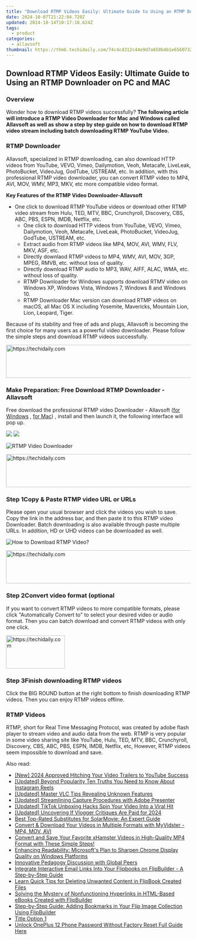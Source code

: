 ```yaml
---
title: "Download RTMP Videos Easily: Ultimate Guide to Using an RTMP Downloader on PC and MAC"
date: 2024-10-07T21:22:04.720Z
updated: 2024-10-14T10:17:18.624Z
tags:
  - product
categories:
  - allavsoft
thumbnail: https://thmb.techidaily.com/74c4cd312c44e9d7a650b4b1e65607327faaab90ddae10542e8aa119bd17d4c0.jpg
---
```


## Download RTMP Videos Easily: Ultimate Guide to Using an RTMP Downloader on PC and MAC

### Overview

Wonder how to download RTMP videos successfully? **The following article will introduce a RTMP Video Downloader for Mac and Windows called Allavsoft as well as show a step by step guide on how to download RTMP video stream including batch downloading RTMP YouTube Video.**

### RTMP Downloader

Allavsoft, specialized in RTMP downloading, can also download HTTP videos from YouTube, VEVO, Vimeo, Dailymotion, Veoh, Metacafe, LiveLeak, PhotoBucket, VideoJug, GodTube, USTREAM, etc. In addition, with this professional RTMP video downloader, you can convert RTMP video to MP4, AVI, MOV, WMV, MP3, MKV, etc more compatible video format.

**Key Features of the RTMP Video Downloader-Allavsoft**

* One click to download RTMP YouTube videos or download other RTMP video stream from Hulu, TED, MTV, BBC, Crunchyroll, Discovery, CBS, ABC, PBS, ESPN, IMDB, Netflix, etc.  
   * One click to download HTTP videos from YouTube, VEVO, Vimeo, Dailymotion, Veoh, Metacafe, LiveLeak, PhotoBucket, VideoJug, GodTube, USTREAM, etc.  
   * Extract audio from RTMP videos like MP4, MOV, AVI, WMV, FLV, MKV, ASF, etc.  
   * Directly downlaod RTMP videos to MP4, WMV, AVI, MOV, 3GP, MPEG, RMVB, etc. without loss of quality.  
   * Directly download RTMP audio to MP3, WAV, AIFF, ALAC, WMA, etc. without loss of quality.  
   * RTMP Downloader for Windows supports download RTMV video on Windows XP, Windows Vista, Windows 7, Windows 8 and Windows 10.  
   * RTMP Downloader Mac version can download RTMP videos on macOS, all Mac OS X including Yosemite, Mavericks, Mountain Lion, Lion, Leopard, Tiger.

Because of its stability and free of ads and plugs, Allavsoft is becoming the first choice for many users as a powerful video downloader. Please follow the simple steps and download RTMP videos successfully.

<!-- affiliate ads begin -->
<a href="https://appsumo.8odi.net/c/5597632/2087408/7443" target="_top" id="2087408">
  <img src="//a.impactradius-go.com/display-ad/7443-2087408" border="0" alt="https://techidaily.com" width="728" height="90"/>
</a>
<img height="0" width="0" src="https://appsumo.8odi.net/i/5597632/2087408/7443" style="position:absolute;visibility:hidden;" border="0" />
<!-- affiliate ads end -->

### Make Preparation: Free Download RTMP Downloader - Allavsoft

Free download the professional RTMP video Downloader - Allavsoft ([for Windows](https://tools.techidaily.com/allavsoft/products/) , [for Mac](https://tools.techidaily.com/allavsoft/products/)) , install and then launch it, the following interface will pop up.

[![](https://www.allavsoft.com/how-to/../images/how-to/free-download-win.jpg)](https://tools.techidaily.com/allavsoft/products/) [![](https://www.allavsoft.com/how-to/../images/how-to/free-download-mac.jpg)](https://tools.techidaily.com/allavsoft/products/)

![RTMP Video Downloader](https://www.allavsoft.com/how-to/../images/allavsoft/screen-shot-600.jpg)

<!-- affiliate ads begin -->
<a href="https://appsumo.8odi.net/c/5597632/2052062/7443" target="_top" id="2052062">
  <img src="//a.impactradius-go.com/display-ad/7443-2052062" border="0" alt="https://techidaily.com" width="728" height="90"/>
</a>
<img height="0" width="0" src="https://appsumo.8odi.net/i/5597632/2052062/7443" style="position:absolute;visibility:hidden;" border="0" />
<!-- affiliate ads end -->

### Step 1Copy & Paste RTMP video URL or URLs

Please open your usual browser and click the videos you wish to save. Copy the link in the address bar, and then paste it to this RTMP video Downloader. Batch downloading is also available through paste multiple URLs. In addition, HD or UHD videos can be downloaded as well.

![How to Download RTMP Video?](https://www.allavsoft.com/how-to/../images/how-to/download-rtmp-video/download-rtmp-video.jpg)

<!-- affiliate ads begin -->
<a href="https://appsumo.8odi.net/c/5597632/2111967/7443" target="_top" id="2111967">
  <img src="//a.impactradius-go.com/display-ad/7443-2111967" border="0" alt="https://techidaily.com" width="728" height="90"/>
</a>
<img height="0" width="0" src="https://appsumo.8odi.net/i/5597632/2111967/7443" style="position:absolute;visibility:hidden;" border="0" />
<!-- affiliate ads end -->

### Step 2Convert video format (optional

If you want to convert RTMP videos to more compatible formats, please click "Automatically Convert to" to select your desired video or audio format. Then you can batch download and convert RTMP videos with only one click.

<!-- affiliate ads begin -->
<a href="https://malaysia-healthcare-travel-council.pxf.io/c/5597632/1576474/17382" target="_top" id="1576474">
  <img src="//a.impactradius-go.com/display-ad/17382-1576474" border="0" alt="https://techidaily.com" width="160" height="90"/>
</a>
<img height="0" width="0" src="https://malaysia-healthcare-travel-council.pxf.io/i/5597632/1576474/17382" style="position:absolute;visibility:hidden;" border="0" />
<!-- affiliate ads end -->

### Step 3Finish downloading RTMP videos

Click the BIG ROUND button at the right bottom to finish downloading RTMP videos. Then you can enjoy RTMP videos offline.

### RTMP Videos

RTMP, short for Real Time Messaging Protocol, was created by adobe flash player to stream video and audio data from the web. RTMP is very popular in some video sharing site like YouTube, Hulu, TED, MTV, BBC, Crunchyroll, Discovery, CBS, ABC, PBS, ESPN, IMDB, Netflix, etc, However, RTMP videos seem impossible to download and save.

<ins class="adsbygoogle"
     style="display:block"
     data-ad-format="autorelaxed"
     data-ad-client="ca-pub-7571918770474297"
     data-ad-slot="1223367746"></ins>

<ins class="adsbygoogle"
     style="display:block"
     data-ad-client="ca-pub-7571918770474297"
     data-ad-slot="8358498916"
     data-ad-format="auto"
     data-full-width-responsive="true"></ins>

<span class="atpl-alsoreadstyle">Also read:</span>
<div><ul>
<li><a href="https://youtube-docs.techidaily.com/024-approved-hitching-your-video-trailers-to-youtube-success/"><u>[New] 2024 Approved Hitching Your Video Trailers to YouTube Success</u></a></li>
<li><a href="https://instagram-videos.techidaily.com/updated-beyond-popularity-ten-truths-you-need-to-know-about-instagram-reels/"><u>[Updated] Beyond Popularity Ten Truths You Need to Know About Instagram Reels</u></a></li>
<li><a href="https://extra-approaches.techidaily.com/updated-master-vlc-tips-revealing-unknown-features/"><u>[Updated] Master VLC Tips Revealing Unknown Features</u></a></li>
<li><a href="https://digital-screen-recording.techidaily.com/updated-streamlining-capture-procedures-with-adobe-presenter/"><u>[Updated] Streamlining Capture Procedures with Adobe Presenter</u></a></li>
<li><a href="https://some-approaches.techidaily.com/updated-tiktok-unboxing-hacks-spin-your-video-into-a-viral-hit/"><u>[Updated] TikTok Unboxing Hacks Spin Your Video Into a Viral Hit</u></a></li>
<li><a href="https://article-knowledge.techidaily.com/updated-uncovering-if-vlogger-critiques-are-paid-for-2024/"><u>[Updated] Uncovering If Vlogger Critiques Are Paid for 2024</u></a></li>
<li><a href="https://win-cheats.techidaily.com/best-top-rated-substitutes-for-solarmovie-an-expert-guide/"><u>Best Top-Rated Substitutes for SolarMovie: An Expert Guide</u></a></li>
<li><a href="https://win-cheats.techidaily.com/convert-and-download-your-videos-in-multiple-formats-with-myvidster-mp4-mov-avi/"><u>Convert & Download Your Videos in Multiple Formats with MyVidster - MP4, MOV, AVI</u></a></li>
<li><a href="https://win-cheats.techidaily.com/convert-and-save-your-favorite-xhamster-videos-in-high-quality-mp4-format-with-these-simple-steps/"><u>Convert and Save Your Favorite xHamster Videos in High-Quality MP4 Format with These Simple Steps!</u></a></li>
<li><a href="https://eaxpv-info.techidaily.com/enhancing-readability-microsofts-plan-to-sharpen-chrome-display-quality-on-windows-platforms/"><u>Enhancing Readability: Microsoft's Plan to Sharpen Chrome Display Quality on Windows Platforms</u></a></li>
<li><a href="https://mondly-stories.techidaily.com/innovative-pedagogy-discussion-with-global-peers/"><u>Innovative Pedagogy Discussion with Global Peers</u></a></li>
<li><a href="https://win-cheats.techidaily.com/integrate-interactive-email-links-into-your-flipbooks-on-flipbuilder-a-step-by-step-guide/"><u>Integrate Interactive Email Links Into Your Flipbooks on FlipBuilder - A Step-by-Step Guide</u></a></li>
<li><a href="https://win-cheats.techidaily.com/learn-quick-tips-for-deleting-unwanted-content-in-flipbook-created-files/"><u>Learn Quick Tips for Deleting Unwanted Content in FlipBook Created Files</u></a></li>
<li><a href="https://win-cheats.techidaily.com/solving-the-mystery-of-nonfunctioning-hyperlinks-in-html-based-ebooks-created-with-flipbuilder/"><u>Solving the Mystery of Nonfunctioning Hyperlinks in HTML-Based eBooks Created with FlipBuilder</u></a></li>
<li><a href="https://win-cheats.techidaily.com/step-by-step-guide-adding-bookmarks-in-your-flip-image-collection-using-flipbuilder/"><u>Step-by-Step Guide: Adding Bookmarks in Your Flip Image Collection Using FlipBuilder</u></a></li>
<li><a href="https://win-cheats.techidaily.com/title-option-1/"><u>Title Option 1</u></a></li>
<li><a href="https://easy-unlock-android.techidaily.com/unlock-oneplus-12-phone-password-without-factory-reset-full-guide-here-by-drfone-android/"><u>Unlock OnePlus 12 Phone Password Without Factory Reset Full Guide Here</u></a></li>
</ul></div>

